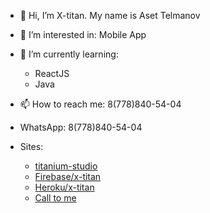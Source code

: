 - 👋 Hi, I’m X-titan. My name is Aset Telmanov
- 👀 I’m interested in: Mobile App
- 🌱 I’m currently learning:
    - ReactJS
    - Java
- 📫 How to reach me: 8(778)840-54-04
- WhatsApp: 8(778)840-54-04

- Sites:
    - [titanium-studio][main]
    - [Firebase/x-titan][xweb]
    - [Heroku/x-titan][hero]
    - [Call to me][call]

[main]: <https://titanium-studio.github.io>
[xweb]: <https://x-titan.web.app>
[hero]: <https://x-titan.herokuapp.com>
[call]: <tel:+7778405404>
